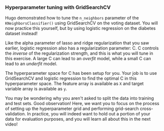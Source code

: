 ### Hyperparameter tuning with GridSearchCV

Hugo demonstrated how to tune the `n_neighbors` parameter of the `KNeighborsClassifier()` using GridSearchCV on the voting dataset. You will now practice this yourself, but by using logistic regression on the diabetes dataset instead!

Like the alpha parameter of lasso and ridge regularization that you saw earlier, logistic regression also has a regularization parameter: C. C controls the *inverse* of the regularization strength, and this is what you will tune in this exercise. A large C can lead to an *overfit* model, while a small C can lead to an *underfit* model.

The hyperparameter space for C has been setup for you. Your job is to use GridSearchCV and logistic regression to find the optimal C in this hyperparameter space. The feature array is available as `X` and target variable array is available as `y`.

You may be wondering why you aren't asked to split the data into training and test sets. Good observation! Here, we want you to focus on the process of setting up the hyperparameter grid and performing grid-search cross-validation. In practice, you will indeed want to hold out a portion of your data for evaluation purposes, and you will learn all about this in the next video!
